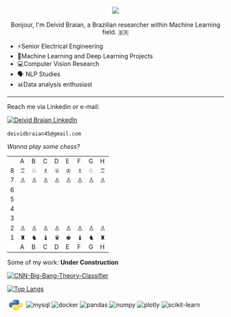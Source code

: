 
<p align="center">
    <img src="https://komarev.com/ghpvc/?username=braiansmarzaro&style=for-the-badge"/>
</p>

<p align="center">
    Bonjour, I'm Deivid Braian, a Brazilian researcher within Machine Learning field. 🇧🇷
</p>

- ⚡Senior Electrical Engineering
- 🤖Machine Learning and Deep Learning Projects
- 💻Computer Vision Research
- 🗣 NLP Studies
- 📊Data analysis enthusiast

---

Reach me via Linkedin or e-mail:

<a href="https://www.linkedin.com/in/deividsmarzaro/">
<img src="https://github.com/ultralytics/assets/raw/main/social/logo-social-linkedin.png" width="3%" alt="Deivid Braian LinkedIn" style="max-width: 100%;"></a>

`deividbraian45@gmail.com`

_Wanna play some chess?_

<p align="center">
<table>
  <tr>
    <td></td>
    <td class="label">A</td>
    <td class="label">B</td>
    <td class="label">C</td>
    <td class="label">D</td>
    <td class="label">E</td>
    <td class="label">F</td>
    <td class="label">G</td>
    <td class="label">H</td>
  </tr>
  <tr>
    <td class="label">8</td>
    <td class="white">♖</td>
    <td class="black">♘</td>
    <td class="white">♗</td>
    <td class="black">♕</td>
    <td class="white">♔</td>
    <td class="black">♗</td>
    <td class="white">♘</td>
    <td class="black">♖</td>
  </tr>
  <tr>
    <td class="label">7</td>
    <td class="black">♙</td>
    <td class="black">♙</td>
    <td class="black">♙</td>
    <td class="black">♙</td>
    <td class="black">♙</td>
    <td class="black">♙</td>
    <td class="black">♙</td>
    <td class="black">♙</td>
  </tr>
  <tr>
    <td class="label">6</td>
    <td class="white"></td>
    <td class="black"></td>
    <td class="white"></td>
    <td class="black"></td>
    <td class="white"></td>
    <td class="black"></td>
    <td class="white"></td>
    <td class="black"></td>
  </tr>
  <tr>
    <td class="label">5</td>
    <td class="black"></td>
    <td class="white"></td>
    <td class="black"></td>
    <td class="white"></td>
    <td class="black"></td>
    <td class="white"></td>
    <td class="black"></td>
    <td class="white"></td>
  </tr>
  <tr>
    <td class="label">4</td>
    <td class="white"></td>
    <td class="black"></td>
    <td class="white"></td>
    <td class="black"></td>
    <td class="white"></td>
    <td class="black"></td>
    <td class="white"></td>
    <td class="black"></td>
  <tr>
    <td class="label">3</td>
    <td class="black"></td>
    <td class="white"></td>
    <td class="black"></td>
    <td class="white"></td>
    <td class="black"></td>
    <td class="white"></td>
    <td class="black"></td>
    <td class="white"></td>
  </tr>
  <tr>
    <td class="label">2</td>
    <td class="white">♙</td>
    <td class="white">♙</td>
    <td class="white">♙</td>
    <td class="white">♙</td>
    <td class="white">♙</td>
    <td class="white">♙</td>
    <td class="white">♙</td>
    <td class="white">♙</td>
  </tr>
  <tr>
    <td class="label">1</td>
    <td class="white">♜</td>
    <td class="white">♞</td>
    <td class="white">♝</td>
    <td class="white">♛</td>
    <td class="white">♚</td>
    <td class="white">♝</td>
    <td class="white">♞</td>
    <td class="white">♜</td>
  </tr>

  <tr>
    <td></td>
    <td class="label">A</td>
    <td class="label">B</td>
    <td class="label">C</td>
    <td class="label">D</td>
    <td class="label">E</td>
    <td class="label">F</td>
    <td class="label">G</td>
    <td class="label">H</td>
  </tr>
</table>
</p>

Some of my work:
**Under Construction**
<p align="left">
  <a href="[https://github.com/braiansmarzaro/CNN-Big-Bang-Theory-Classifier]"><img width="400" src="https://github-readme-stats.vercel.app/api/pin/?username=braiansmarzaro&repo=CNN-Big-Bang-Theory-Classifier&theme=radical&hide_border=true&show_icons=false" alt="CNN-Big-Bang-Theory-Classifier"></a>
</p>

[![Top Langs](https://github-readme-stats.vercel.app/api/top-langs/?username=braiansmarzaro&layout=compact)](https://github.com/braiansmarzaro/github-readme-stats)

<div> 
    <!-- style="display: inline_block"><br/> -->
    <a href = "https://www.codewars.com/users/BraianSmarzaro" target="_blank">
    <img align="center" alt="python" height="30" width="40" src="https://raw.githubusercontent.com/devicons/devicon/master/icons/python/python-original.svg"/></a>
    <img align="center" alt="mysql" src="https://img.shields.io/badge/MySQL-00000F?style=for-the-badge&logo=mysql&logoColor=white"/>
    <img align="center" alt="docker" src="https://img.shields.io/badge/docker-%230db7ed.svg?style=for-the-badge&logo=docker&logoColor=white"/>
    <img align="center" alt="pandas" src="https://img.shields.io/badge/pandas-%23150458.svg?style=for-the-badge&logo=pandas&logoColor=white"/>
    <img align="center" alt="numpy" src="https://img.shields.io/badge/numpy-%23013243.svg?style=for-the-badge&logo=numpy&logoColor=white"/>
    <img align="center" alt="plotly" src="https://img.shields.io/badge/Plotly-%233F4F75.svg?style=for-the-badge&logo=plotly&logoColor=white"/>
    <img align="center" alt="scikit-learn" src="https://img.shields.io/badge/scikit--learn-%23F7931E.svg?style=for-the-badge&logo=scikit-learn&logoColor=white"/>
    
</div>
<!--
    <img align="center" alt="javascript" src="https://img.shields.io/badge/JavaScript-323330?style=for-the-badge&logo=javascript&logoColor=F7DF1"/>
<img src="https://img.shields.io/badge/LinkedIn-307cc5?style=for-the-badge&logo=linkedin&logoColor=white"/></a> 

♜	♞	♝	♚	♛	♝	♞	♜


<head>
    <style>
    .black {
        background-color: black;
        width: 50px;
        height: 50px;
        }
    .white {
        background-color: white;
        width: 50px;
        height: 50px;
        }
    .label {
        text-align: center;
        vertical-align: middle;
        font-size: larger;
        }
    </style>
</head>


Here are some ideas to get you started:

- 🔭 I’m currently working on ...
- 🌱 I’m currently learning ...
- 👯 I’m looking to collaborate on ...
- 🤔 I’m looking for help with ...
- 💬 Ask me about ...
- 📫 How to reach me: ...
- 😄 Pronouns: ...
- ⚡ Fun fact: ...
-->
